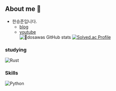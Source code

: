 ## About me 👋

* 한승준입니다.
  -  <a target="_blank" href=https://dosawasseungjun.github.io>blog</a>    
  -  <a target="_blank" href=https://www.youtube.com/channel/UC1B7Pdx5dveHmxEjh_SK2kg>youtube</a>      
![dosawas GitHub stats](https://github-readme-stats.vercel.app/api?username=Dosawasseungjun&show_icons=true&theme=radical)
[![Solved.ac Profile](http://mazassumnida.wtf/api/v2/generate_badge?boj=dosawas)](https://solved.ac/dosawas/)

<!--
**Dosawasseungjun/Dosawasseungjun** is a ✨ _special_ ✨ repository because its `README.md` (this file) appears on your GitHub profile.

Here are some ideas to get you started:

- 🔭 I’m currently working on ...
- 🌱 I’m currently learning ...
- 👯 I’m looking to collaborate on ...
- 🤔 I’m looking for help with ...
- 💬 Ask me about ...
- 📫 How to reach me: ...
- 😄 Pronouns: ...
- ⚡ Fun fact: ...
-->

### studying
<!--![로고명](https://img.shields.io/badge/로고명-원하는색상코드.svg?&style=for-the-badge&logo=로고명&logoColor=로고색상)-->
![Rust](https://img.shields.io/badge/Rust-000000.svg?&style=for-the-badge&logo=Rust&logoColor=Black)      

### Skills
![Python](https://img.shields.io/badge/Python-3776AB.svg?&style=for-the-badge&logo=Python&logoColor=white)
